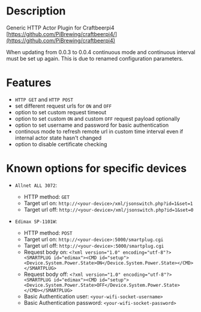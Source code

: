 # Description
Generic HTTP Actor Plugin for Craftbeerpi4 [https://github.com/PiBrewing/craftbeerpi4/](https://github.com/PiBrewing/craftbeerpi4)

When updating from 0.0.3 to 0.0.4 continuous mode and continuous interval must be set up again. This is due to renamed configuration parameters. 
# Features
* `HTTP GET` and `HTTP POST`
* set different request urls for `ON` and `OFF`
* option to set custom request timeout
* option to set custom `ON` and custom `OFF` request payload optionally
* option to set username and password for basic authentication
* continous mode to refresh remote url in custom time interval even if internal actor state hasn't changed
* option to disable certificate checking

# Known options for specific devices
* `Allnet ALL 3072`:
  * HTTP method: `GET`
  * Target url on: `http://<your-device>/xml/jsonswitch.php?id=1&set=1`
  * Target url off: `http://<your-device>/xml/jsonswitch.php?id=1&set=0`
  
* `Edimax SP-1101W`:
  * HTTP method: `POST`  
  * Target url on: `http://<your-device>:5000/smartplug.cgi`
  * Target url off: `http://<your-device>:5000/smartplug.cgi`
  * Request body on: `<?xml version="1.0" encoding="utf-8"?><SMARTPLUG id="edimax"><CMD id="setup"><Device.System.Power.State>ON</Device.System.Power.State></CMD></SMARTPLUG>`
  * Request body off: `<?xml version="1.0" encoding="utf-8"?><SMARTPLUG id="edimax"><CMD id="setup"><Device.System.Power.State>OFF</Device.System.Power.State></CMD></SMARTPLUG>`
  * Basic Authentication user: `<your-wifi-socket-username>`
  * Basic Authentication password: `<your-wifi-socket-password>`
